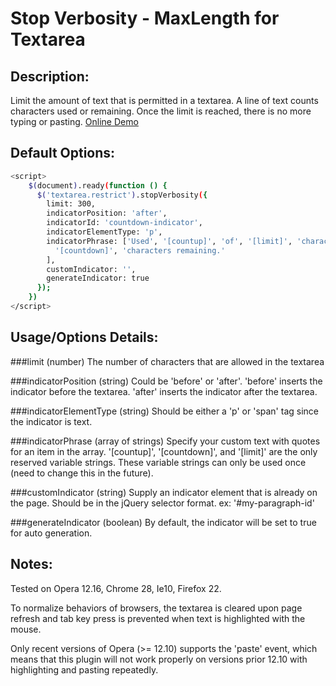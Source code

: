 Stop Verbosity - MaxLength for Textarea
=========================================

Description: 
-------------
Limit the amount of text that is permitted in a textarea. A line of text counts characters used or remaining. Once the limit is reached, there is no more typing or pasting. [Online Demo](http://jsbin.com/iticir/1/edit)

Default Options:
-------------
```bash
<script>
	$(document).ready(function () {
	  $('textarea.restrict').stopVerbosity({
	    limit: 300,
	    indicatorPosition: 'after',
	    indicatorId: 'countdown-indicator',
	    indicatorElementType: 'p',
	    indicatorPhrase: ['Used', '[countup]', 'of', '[limit]', 'characters.',
	      '[countdown]', 'characters remaining.'
	    ],
	    customIndicator: '',
	    generateIndicator: true
	  });
	})
</script>
```

Usage/Options Details:
-------------
###limit (number)
    The number of characters that are allowed in the textarea

###indicatorPosition (string)
    Could be 'before' or 'after'. 
    'before' inserts the indicator before the textarea.
    'after' inserts the indicator after the textarea.

###indicatorElementType (string)
    Should be either a 'p' or 'span' tag since the indicator is text.

###indicatorPhrase (array of strings)
    Specify your custom text with quotes for an item in the array. 
    '[countup]', '[countdown]', and '[limit]' are the only reserved variable strings. 
    These variable strings can only be used once (need to change this in the future). 

###customIndicator (string)
    Supply an indicator element that is already on the page. 
    Should be in the jQuery selector format. ex: '#my-paragraph-id'

###generateIndicator (boolean)
    By default, the indicator will be set to true for auto generation. 

Notes:
------
Tested on Opera 12.16, Chrome 28, Ie10, Firefox 22.

To normalize behaviors of browsers, the textarea is cleared upon page refresh and tab key press is prevented when text is highlighted with the mouse. 

Only recent versions of Opera (>= 12.10) supports the 'paste' event, which means that this plugin will not work properly on versions prior 12.10 with highlighting and pasting repeatedly. 
